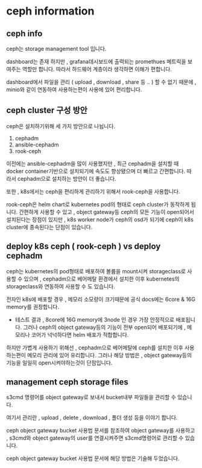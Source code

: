# ceph information
## ceph info
ceph는 storage management tool 입니다.

dashboard는 존재 하지만 , grafana데시보드에 출력되는 promethues 메트릭을 보여주는 역할만 합니다.
따라서 하드웨어 계층이라 생각하면 이해가 편합니다.

dashboard에서 파일을 관리 ( upload , download , share 등 .. ) 할 수 없기 때문에 , minio와 같이 연동하여 사용하는편이
사용에 있어 편리합니다.

## ceph cluster 구성 방안
ceph은 설치하기위해 세 가지 방안으로 나뉩니다.
1. cephadm
2. ansible-cephadm
3. rook-ceph

이전에는 ansible-cephadm을 많이 사용했지만 , 최근 cephadm을 설치할 때 docker container기반으로 설치되기에 속도도 향상됐으며 더 빠르고 간편합니다.
따라서 cephadm으로 설치하는 방안이 더 좋습니다.

또한 , k8s에서는 ceph을 편리하게 관리하기 위해서 rook-ceph을 사용합니다.

rook-ceph은 helm chart로 kubernetes pod의 형태로 ceph cluster가 동작하게 됩니다.
간편하게 사용할 수 있고 , object gateway등 ceph의 모든 기능이 open되어서 설치된다는 장점이 있지만 ,
k8s worker node가 ceph의 osd가 되기에 ceph이 k8s cluster에 종속된다는 단점이 있습니다.

## deploy k8s ceph ( rook-ceph ) vs deploy cephadm 
ceph는 kubernetes의 pod형태로 배포하여 볼륨을 mount시켜 storageclass로 사용할 수 있으며 ,
cephadm으로 베어메탈 환경에서 설치한 이후 kubernetes의 storageclass와 연동하여 사용할 수 도 있습니다.

전자인 k8s에 배포할 경우 , 메모리 소모량이 크기때문에 공식 docs에는 6core & 16G memory를 권장합니다. 
- 테스트 결과 , 8core에 16G memory에 3node 인 경우 가장 안정적으로 배포됩니다.
그러나 ceph의 object gateway등의 기능이 전부 open되어 배포되기에 , 메모리나 코어가 넉넉하다면 helm 배포가 적합합니다.

하지만 가볍게 사용하기 위해선 , cephadm으로 베어메탈에 ceph를 설치한 이후 사용하는편이 메모리 관리에 있어 유리합니다.
그러나 해당 방법은 , object gateway등의 기능을 일일히 open시켜야하는것이 단점입니다.

## management ceph storage files
s3cmd 명령어를 object gateway로 보내서 bucket내부 파일들을 관리할 수 있습니다.

여기서 관리란 , upload , delete , download , 폴더 생성 등을 이야기 합니다.

ceph object gateway bucket 사용법 문서를 참조하여 object gateway를 사용하고 , 
s3cmd와 object gateway의 user를 연결시켜주면 s3cmd명령어로 관리할 수 있습니다.

ceph object gateway bucket 사용법 문서에 해당 방법은 기술해 두었습니다.